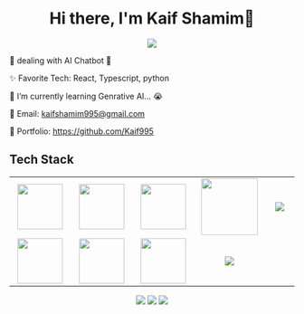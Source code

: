 <body>
  <div align="center">
    <h1> Hi there, I'm Kaif Shamim👋<a href="https://github.com/Kaif995/"></h1>
  </div>
<p align="center">
<a href="https://github.com/danish-sartaj9000"><img src="https://readme-typing-svg.herokuapp.com/?lines=NLP+and+Web+Developer;Mern+Stack+Developer&font=Roboto&size=26&duration=3500&pause=500&center=true&width=500&height=50&color=eab676"></a>
	
<!-- ## My WordPress Course 
- [Mubashar Nouman](https://www.youtube.com/channel/UC6lUUWMyuiibsJzV8BNdaEQ)
 -->

🤵 dealing with AI Chatbot 🤖

✨ Favorite Tech: React, Typescript, python

📓 I’m currently learning Genrative AI... 😭

📧 Email: kaifshamim995@gmail.com

🎨 Portfolio: https://github.com/Kaif995


 
<h2>Tech Stack</h2>

<table width="100">
<tr>
    <td align='center' width="200">
        <img src="https://www.svgrepo.com/show/353648/dialogflow.svg" width="80">
    </td>

  <td align='center' width="200">
        <img src="https://upload.wikimedia.org/wikipedia/commons/thumb/c/cb/Google_Assistant_logo.svg/1200px-Google_Assistant_logo.svg.png"  width="80">
    </td>
 <td align='center' width="200">
        <img src="https://github.com/abranhe/programming-languages-logos/blob/master/src/javascript/javascript.svg" width="80">
    </td>
 <td align='center' width="200">
        <img src="https://fiverr-res.cloudinary.com/npm-assets/layout-server/fiverr-og-logo.5fd6463.png" width="100">
    </td>
 <td align='center' width="200">
        <img src="https://www.vectorlogo.zone/logos/reactjs/reactjs-ar21.svg">
    </td>
 
</tr>
 
<tr>
    <td align='center'>
        <img src="https://upload.wikimedia.org/wikipedia/commons/thumb/3/38/HTML5_Badge.svg/600px-HTML5_Badge.svg.png"  width="80">
    </td>
    <td align='center'>
        <img src="https://upload.wikimedia.org/wikipedia/commons/thumb/4/4c/Typescript_logo_2020.svg/1200px-Typescript_logo_2020.svg.png" width="80">
    </td>
 <td align='center'>
        <img src="https://github.com/bestofjs/bestofjs-webui/blob/master/public/logos/vscode.svg" width="80">
    </td>
     <td align='center'>
        <img src="https://download.logo.wine/logo/Amazon_Alexa/Amazon_Alexa-Logo.wine.png">
    </td>
</tr>
 

    
</table>
</p>
<p align="center">
<a href="[https://www.linkedin.com/in/kaif-shamim-548174297/]"><img src="https://img.shields.io/badge/-Kaif%20Shamim-0077B5?style=flat&logo=Linkedin&logoColor=white"/></a>
<a href="mailto:kaifshamim995@gmail.com"><img src="https://img.shields.io/badge/-kaifshamim995@gmail.com-D14836?style=flat&logo=Gmail&logoColor=white"/></a>
<a href="https://www.instagram.com/kaifshamim/"><img src="https://img.shields.io/badge/-@kaifshamim-E4405F?style=flat&logo=Instagram&logoColor=white"/></a>
 </p>
 
<br>
